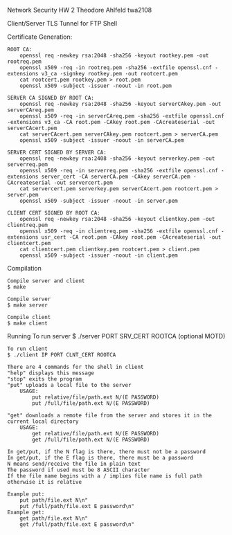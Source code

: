 Network Security HW 2
Theodore Ahlfeld
twa2108

Client/Server TLS Tunnel for FTP Shell

Certificate Generation:

    ROOT CA:
        openssl req -newkey rsa:2048 -sha256 -keyout rootkey.pem -out rootreq.pem
        openssl x509 -req -in rootreq.pem -sha256 -extfile openssl.cnf -extensions v3_ca -signkey rootkey.pem -out rootcert.pem
        cat rootcert.pem rootkey.pem > root.pem
        openssl x509 -subject -issuer -noout -in root.pem

    SERVER CA SIGNED BY ROOT CA:
        openssl req -newkey rsa:2048 -sha256 -keyout serverCAkey.pem -out serverCAreq.pem
        openssl x509 -req -in serverCAreq.pem -sha256 -extfile openssl.cnf -extensions v3_ca -CA root.pem -CAkey root.pem -CAcreateserial -out serverCAcert.pem
        cat serverCAcert.pem serverCAkey.pem rootcert.pem > serverCA.pem
        openssl x509 -subject -issuer -noout -in serverCA.pem

    SERVER CERT SIGNED BY SERVER CA:
        openssl req -newkey rsa:2408 -sha256 -keyout serverkey.pem -out serverreq.pem
        openssl x509 -req -in serverreq.pem -sha256 -extfile openssl.cnf -extensions server_cert -CA serverCA.pem -CAkey serverCA.pem -CAcreateserial -out servercert.pem
        cat servercert.pem serverkey.pem serverCAcert.pem rootcert.pem > server.pem
        openssl x509 -subject -issuer -noout -in server.pem

    CLIENT CERT SIGNED BY ROOT CA:
        openssl req -newkey rsa:2048 -sha256 -keyout clientkey.pem -out clientreq.pem
        openssl x509 -req -in clientreq.pem -sha256 -extfile openssl.cnf -extensions usr_cert -CA root.pem -CAkey root.pem -CAcreateserial -out clientcert.pem
        cat clientcert.pem clientkey.pem rootcert.pem > client.pem
        openssl x509 -subject -issuer -noout -in client.pem

Compilation

    Compile server and client
    $ make

    Compile server
    $ make server

    Compile client
    $ make client

Running
    To run server
    $ ./server PORT SRV_CERT ROOTCA (optional MOTD)

    To run client
    $ ./client IP PORT CLNT_CERT ROOTCA

    There are 4 commands for the shell in client
    "help" displays this message
    "stop" exits the program
    "put" uploads a local file to the server
        USAGE:
            put relative/file/path.ext N/(E PASSWORD)
            put /full/file/path.ext N/(E PASSWORD)

    "get" downloads a remote file from the server and stores it in the current local directory
        USAGE:
            get relative/file/path.ext N/(E PASSWORD)
            get /full/file/path.ext N/(E PASSWORD)

    In get/put, if the N flag is there, there must not be a password
    In get/put, if the E flag is there, there must be a password
    N means send/receive the file in plain text
    The password if used must be 8 ASCII character
    If the file name begins with a / implies file name is full path otherwise it is relative

    Example put:
        put path/file.ext N\n"
        put /full/path/file.ext E password\n"
    Example get:
        get path/file.ext N\n"
        get /full/path/file.ext E password\n"


